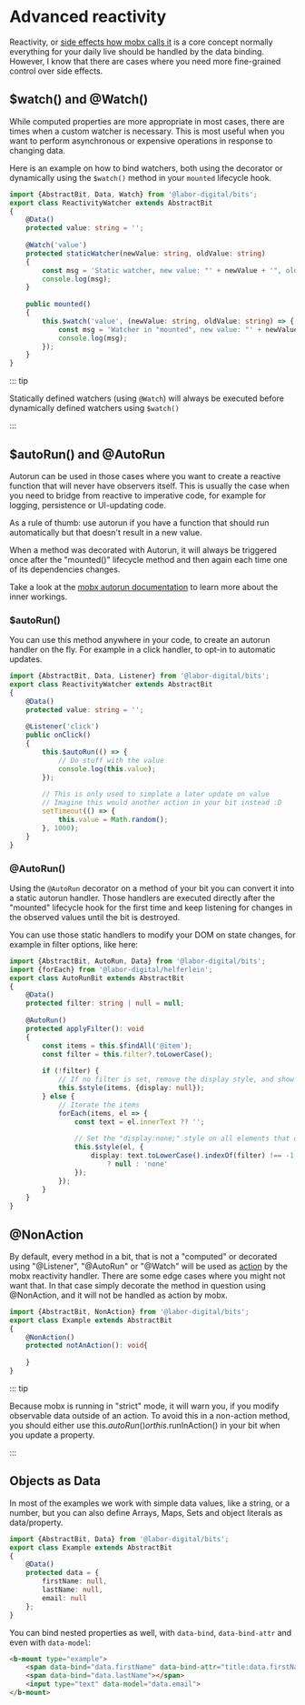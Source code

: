 # Advanced reactivity
Reactivity, or [side effects how mobx calls it](https://mobx.js.org/reactions.html) is a core concept normally everything for your daily live should be handled by the data binding.
However, I know that there are cases where you need more fine-grained control over side effects.

## $watch() and @Watch()
While computed properties are more appropriate in most cases, there are times when a custom watcher is necessary.
This is most useful when you want to perform asynchronous or expensive operations in response to changing data.

Here is an example on how to bind watchers, both using the decorator or dynamically using the `$watch()` method in your `mounted` lifecycle hook.

```typescript
import {AbstractBit, Data, Watch} from '@labor-digital/bits';
export class ReactivityWatcher extends AbstractBit
{
    @Data()
    protected value: string = '';
    
    @Watch('value')
    protected staticWatcher(newValue: string, oldValue: string)
    {
        const msg = 'Static watcher, new value: "' + newValue + '", old value: "' + oldValue + '"';
        console.log(msg);
    }
    
    public mounted()
    {
        this.$watch('value', (newValue: string, oldValue: string) => {
            const msg = 'Watcher in "mounted", new value: "' + newValue + '", old value: "' + oldValue + '"';
            console.log(msg);
        });
    }
}
```

<Example href="/demo/examples/advanced-reactivity-watcher.html" :height="250"/>

::: tip

Statically defined watchers (using `@Watch`) will always be executed before dynamically defined watchers using `$watch()`

:::

## $autoRun() and @AutoRun
Autorun can be used in those cases where you want to create a reactive function that will never have observers itself.
This is usually the case when you need to bridge from reactive to imperative code, for example for logging,
persistence or UI-updating code.

As a rule of thumb: use autorun if you have a function that should run automatically but that doesn't
result in a new value.

When a method was decorated with Autorun, it will always be triggered once after the "mounted()" lifecycle method
and then again each time one of its dependencies changes.

Take a look at the [mobx autorun documentation](https://mobx.js.org/reactions.html#autorun) to learn more about the inner workings.

### $autoRun()
You can use this method anywhere in your code, to create an autorun handler on the fly.
For example in a click handler, to opt-in to automatic updates. 

```typescript
import {AbstractBit, Data, Listener} from '@labor-digital/bits';
export class ReactivityWatcher extends AbstractBit
{
    @Data()
    protected value: string = '';
    
    @Listener('click')
    public onClick()
    {
        this.$autoRun(() => {
            // Do stuff with the value
            console.log(this.value);
        });
        
        // This is only used to simplate a later update on value
        // Imagine this would another action in your bit instead :D 
        setTimeout(() => {
            this.value = Math.random();
        }, 1000);
    }
}
```

### @AutoRun()
Using the `@AutoRun` decorator on a method of your bit you can convert it into a static 
autorun handler. Those handlers are executed directly after the "mounted" lifecycle hook for the first time
and keep listening for changes in the observed values until the bit is destroyed.

You can use those static handlers to modify your DOM on state changes, for example in filter options, like here:

```typescript
import {AbstractBit, AutoRun, Data} from '@labor-digital/bits';
import {forEach} from '@labor-digital/helferlein';
export class AutoRunBit extends AbstractBit
{
    @Data()
    protected filter: string | null = null;
    
    @AutoRun()
    protected applyFilter(): void
    {
        const items = this.$findAll('@item');
        const filter = this.filter?.toLowerCase();
        
        if (!filter) {
            // If no filter is set, remove the display style, and show all items
            this.$style(items, {display: null});
        } else {
            // Iterate the items
            forEach(items, el => {
                const text = el.innerText ?? '';
                
                // Set the "display:none;" style on all elements that don't contain the "filter" value in the node text
                this.$style(el, {
                    display: text.toLowerCase().indexOf(filter) !== -1 
                        ? null : 'none'
                });
            });
        }
    }
}
```

<Example href="/demo/examples/advanced-reactivity-autorun.html" :height="380"/>

## @NonAction
By default, every method in a bit, that is not a "computed" or decorated using "@Listener", "@AutoRun" or "@Watch" will be
used as [action](https://doc.ebichu.cc/mobx/refguide/action.html) by the mobx reactivity handler.
There are some edge cases where you might not want that. In that case simply decorate the method in question using @NonAction,
and it will not be handled as action by mobx.

```typescript
import {AbstractBit, NonAction} from '@labor-digital/bits';
export class Example extends AbstractBit
{
    @NonAction()
    protected notAnAction(): void{
        
    }
}
```

::: tip

Because mobx is running in "strict" mode, it will warn you, if you modify observable data outside of an action.
To avoid this in a non-action method, you should either use this.$autoRun() or this.$runInAction() in your bit
when you update a property.

:::

## Objects as Data
In most of the examples we work with simple data values, like a string, or a number,
but you can also define Arrays, Maps, Sets and object literals as data/property.

```typescript
import {AbstractBit, Data} from '@labor-digital/bits';
export class Example extends AbstractBit
{
    @Data()
    protected data = {
        firstName: null,
        lastName: null,
        email: null
    };
}
```

You can bind nested properties as well, with `data-bind`, `data-bind-attr` and even with `data-model`:
```html
<b-mount type="example">
    <span data-bind="data.firstName" data-bind-attr="title:data.firstName"></span>
    <span data-bind="data.lastName"></span>
    <input type="text" data-model="data.email">
</b-mount>
```